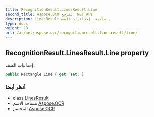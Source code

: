 ```yaml
---
title: RecognitionResult.LinesResult.Line
second_title: Aspose.OCR لمرجع .NET API
description: LinesResult ملكية. إحداثيات الصف .
type: docs
weight: 20
url: /ar/net/aspose.ocr/recognitionresult.linesresult/line/
---
```

## RecognitionResult.LinesResult.Line property

إحداثيات الصف .

```csharp
public Rectangle Line { get; set; }
```

### أنظر أيضا

* class [LinesResult](../)
* مساحة الاسم [Aspose.OCR](../../recognitionresult.linesresult/)
* المجسم [Aspose.OCR](../../../)


